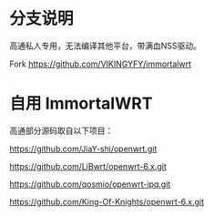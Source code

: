 # 分支说明
高通私人专用，无法编译其他平台，带满血NSS驱动。

Fork  https://github.com/VIKINGYFY/immortalwrt


# 自用 ImmortalWRT
高通部分源码取自以下项目：

https://github.com/JiaY-shi/openwrt.git

https://github.com/LiBwrt/openwrt-6.x.git

https://github.com/qosmio/openwrt-ipq.git

https://github.com/King-Of-Knights/openwrt-6.x.git
